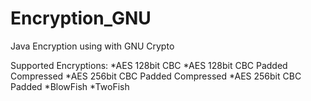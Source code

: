 Encryption_GNU
==============
Java Encryption using with GNU Crypto

Supported Encryptions:
*AES 128bit CBC 
*AES 128bit CBC Padded Compressed
*AES 256bit CBC Padded Compressed
*AES 256bit CBC Padded
*BlowFish
*TwoFish
